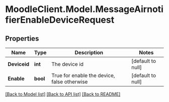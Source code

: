 # MoodleClient.Model.MessageAirnotifierEnableDeviceRequest

## Properties

Name | Type | Description | Notes
------------ | ------------- | ------------- | -------------
**Deviceid** | **int** | The device id | [default to null]
**Enable** | **bool** | True for enable the device, false otherwise | [default to null]

[[Back to Model list]](../README.md#documentation-for-models) [[Back to API list]](../README.md#documentation-for-api-endpoints) [[Back to README]](../README.md)

